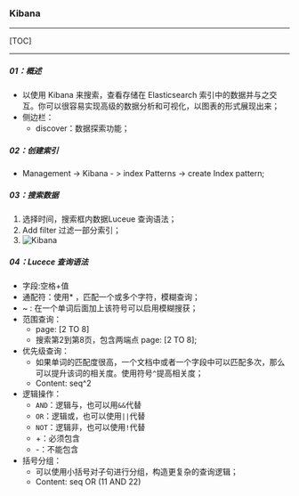 ### Kibana 

------

[TOC]

------

##### 01：概述

- 以使用 Kibana 来搜索，查看存储在 Elasticsearch 索引中的数据并与之交互。你可以很容易实现高级的数据分析和可视化，以图表的形式展现出来；
- 侧边栏：
  - discover：数据探索功能；

##### 02：创建索引

- Management -> Kibana - >  index Patterns -> create Index pattern;

##### 03：搜索数据

1. 选择时间，搜索框内数据Luceue 查询语法；
2. Add  filter 过滤一部分索引；
3. ![Kibana](/Users/likang/Code/Git/Middleware/Elasticsearch/photos/Kibana.jpg)

##### 04：Lucece 查询语法

- 字段:空格+值
- 通配符：使用* ，匹配一个或多个字符，模糊查询；
- ~ : 在一个单词后面加上该符号可以启用模糊搜获；
- 范围查询：
  - page: [2 TO 8] 
  - 搜索第2到第8页，包含两端点 page: [2 TO 8];
- 优先级查询：
  - 如果单词的匹配度很高，一个文档中或者一个字段中可以匹配多次，那么可以提升该词的相关度。使用符号`^`提高相关度；
  - Content: seq^2
- 逻辑操作：
  - `AND`：逻辑与，也可以用`&&`代替
  - `OR`：逻辑或，也可以使用`||`代替
  - `NOT`：逻辑非，也可以使用`!`代替
  - +：必须包含
  - -：不能包含
- 括号分组：
  - 可以使用小括号对子句进行分组，构造更复杂的查询逻辑；
  - Content: seq OR (11 AND 22)